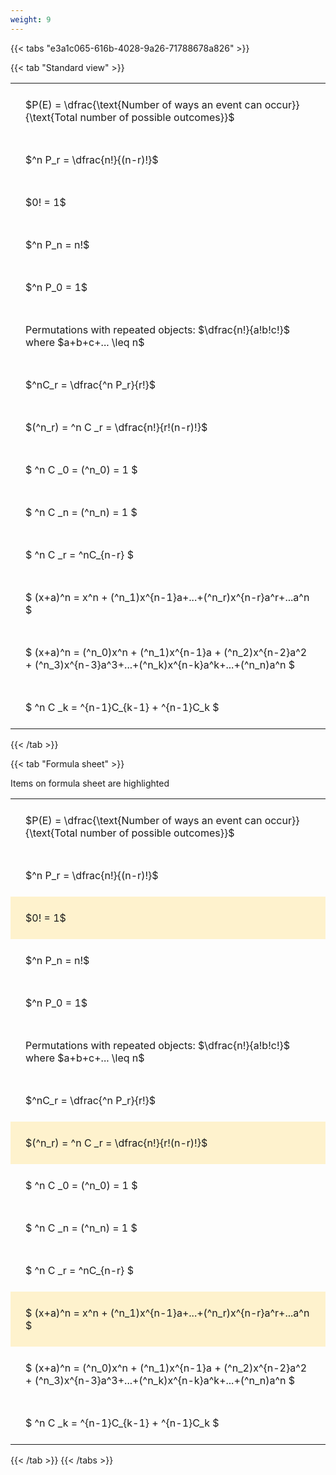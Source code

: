 ```yaml
---
weight: 9
---
```


{{< tabs "e3a1c065-616b-4028-9a26-71788678a826" >}}

{{< tab "Standard view" >}}

<style type="text/css">
#T_974cc th.col_heading {
  text-align: left;
  font-size: 1em;
}
#T_974cc td {
  text-align: left;
  font-size: 1em;
  padding: 1.5em;
}
</style>
<table id="T_974cc">
  <thead>
  </thead>
  <tbody>
    <tr>
      <td id="T_974cc_row0_col0" class="data row0 col0" >$P(E) = \dfrac{\text{Number of ways an event can occur}}{\text{Total number of possible outcomes}}$</td>
    </tr>
    <tr>
      <td id="T_974cc_row1_col0" class="data row1 col0" >$^n P_r = \dfrac{n!}{(n-r)!}$</td>
    </tr>
    <tr>
      <td id="T_974cc_row2_col0" class="data row2 col0" >$0! = 1$</td>
    </tr>
    <tr>
      <td id="T_974cc_row3_col0" class="data row3 col0" >$^n P_n = n!$</td>
    </tr>
    <tr>
      <td id="T_974cc_row4_col0" class="data row4 col0" >$^n P_0 = 1$</td>
    </tr>
    <tr>
      <td id="T_974cc_row5_col0" class="data row5 col0" >Permutations with repeated objects: $\dfrac{n!}{a!b!c!}$ where $a+b+c+... \leq n$</td>
    </tr>
    <tr>
      <td id="T_974cc_row6_col0" class="data row6 col0" >$^nC_r = \dfrac{^n P_r}{r!}$</td>
    </tr>
    <tr>
      <td id="T_974cc_row7_col0" class="data row7 col0" >$(^n_r) = ^n C _r = \dfrac{n!}{r!(n-r)!}$</td>
    </tr>
    <tr>
      <td id="T_974cc_row8_col0" class="data row8 col0" >$ ^n C _0 = (^n_0) = 1 $</td>
    </tr>
    <tr>
      <td id="T_974cc_row9_col0" class="data row9 col0" >$ ^n C _n = (^n_n) = 1 $</td>
    </tr>
    <tr>
      <td id="T_974cc_row10_col0" class="data row10 col0" >$ ^n C _r = ^nC_{n-r} $</td>
    </tr>
    <tr>
      <td id="T_974cc_row11_col0" class="data row11 col0" >$ (x+a)^n = x^n + (^n_1)x^{n-1}a+...+(^n_r)x^{n-r}a^r+...a^n    $</td>
    </tr>
    <tr>
      <td id="T_974cc_row12_col0" class="data row12 col0" >$ (x+a)^n = (^n_0)x^n + (^n_1)x^{n-1}a + (^n_2)x^{n-2}a^2 + (^n_3)x^{n-3}a^3+...+(^n_k)x^{n-k}a^k+...+(^n_n)a^n $</td>
    </tr>
    <tr>
      <td id="T_974cc_row13_col0" class="data row13 col0" >$ ^n C _k = ^{n-1}C_{k-1} + ^{n-1}C_k $</td>
    </tr>
  </tbody>
</table>
{{< /tab >}}

{{< tab "Formula sheet" >}}

Items on formula sheet are highlighted 
<br>
<style type="text/css">
#T_0217c th.col_heading {
  text-align: left;
  font-size: 1em;
}
#T_0217c td {
  text-align: left;
  font-size: 1em;
  padding: 1.5em;
}
#T_0217c_row0_col0, #T_0217c_row1_col0, #T_0217c_row3_col0, #T_0217c_row4_col0, #T_0217c_row5_col0, #T_0217c_row6_col0, #T_0217c_row8_col0, #T_0217c_row9_col0, #T_0217c_row10_col0, #T_0217c_row12_col0, #T_0217c_row13_col0 {
  background-color: rgba(0,0,0,0);
}
#T_0217c_row2_col0, #T_0217c_row7_col0, #T_0217c_row11_col0 {
  background-color: rgba(255,194,10, 0.2);
}
</style>
<table id="T_0217c">
  <thead>
  </thead>
  <tbody>
    <tr>
      <td id="T_0217c_row0_col0" class="data row0 col0" >$P(E) = \dfrac{\text{Number of ways an event can occur}}{\text{Total number of possible outcomes}}$</td>
    </tr>
    <tr>
      <td id="T_0217c_row1_col0" class="data row1 col0" >$^n P_r = \dfrac{n!}{(n-r)!}$</td>
    </tr>
    <tr>
      <td id="T_0217c_row2_col0" class="data row2 col0" >$0! = 1$</td>
    </tr>
    <tr>
      <td id="T_0217c_row3_col0" class="data row3 col0" >$^n P_n = n!$</td>
    </tr>
    <tr>
      <td id="T_0217c_row4_col0" class="data row4 col0" >$^n P_0 = 1$</td>
    </tr>
    <tr>
      <td id="T_0217c_row5_col0" class="data row5 col0" >Permutations with repeated objects: $\dfrac{n!}{a!b!c!}$ where $a+b+c+... \leq n$</td>
    </tr>
    <tr>
      <td id="T_0217c_row6_col0" class="data row6 col0" >$^nC_r = \dfrac{^n P_r}{r!}$</td>
    </tr>
    <tr>
      <td id="T_0217c_row7_col0" class="data row7 col0" >$(^n_r) = ^n C _r = \dfrac{n!}{r!(n-r)!}$</td>
    </tr>
    <tr>
      <td id="T_0217c_row8_col0" class="data row8 col0" >$ ^n C _0 = (^n_0) = 1 $</td>
    </tr>
    <tr>
      <td id="T_0217c_row9_col0" class="data row9 col0" >$ ^n C _n = (^n_n) = 1 $</td>
    </tr>
    <tr>
      <td id="T_0217c_row10_col0" class="data row10 col0" >$ ^n C _r = ^nC_{n-r} $</td>
    </tr>
    <tr>
      <td id="T_0217c_row11_col0" class="data row11 col0" >$ (x+a)^n = x^n + (^n_1)x^{n-1}a+...+(^n_r)x^{n-r}a^r+...a^n    $</td>
    </tr>
    <tr>
      <td id="T_0217c_row12_col0" class="data row12 col0" >$ (x+a)^n = (^n_0)x^n + (^n_1)x^{n-1}a + (^n_2)x^{n-2}a^2 + (^n_3)x^{n-3}a^3+...+(^n_k)x^{n-k}a^k+...+(^n_n)a^n $</td>
    </tr>
    <tr>
      <td id="T_0217c_row13_col0" class="data row13 col0" >$ ^n C _k = ^{n-1}C_{k-1} + ^{n-1}C_k $</td>
    </tr>
  </tbody>
</table>
{{< /tab >}}
{{< /tabs >}}